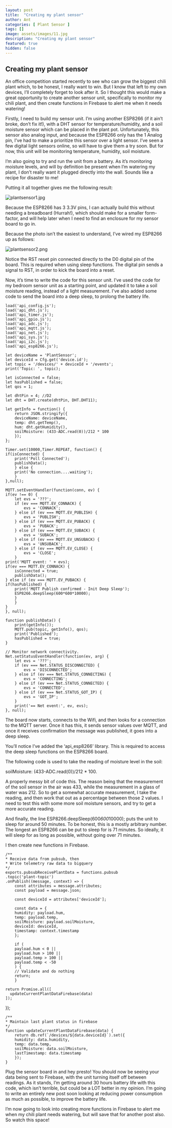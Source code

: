 ```yaml
---
layout: post
title:  "Creating my plant sensor"
author: Ant
categories: [ Plant Sensor ]
tags: []
image: assets/images/11.jpg
description: "Creating my plant sensor"
featured: true
hidden: false
---
```


## Creating my plant sensor

An office competition started recently to see who can grow the biggest chili plant which, to be honest, I really want to win. But I know that left to my own devices, I’ll completely forget to look after it. So I thought this would make a great opportunity to create another sensor unit, specifically to monitor my chili plant, and then create functions in Firebase to alert me when it needs watering!
<!--more-->
Firstly, I need to build my sensor unit. I’m using another ESP8266 (if it ain’t broke, don’t fix it!), with a DHT sensor for temperature/humidity, and a soil moisture sensor which can be placed in the plant pot. Unfortunately, this sensor also analog input, and because the ESP8266 only has the 1 Analog pin, I’ve had to make a prioritize this sensor over a light sensor. I’ve seen a few digital light sensors online, so will have to give them a try soon. But for now, this unit will be monitoring temperature, humidity, soil moisture.

I’m also going to try and run the unit from a battery. As it’s monitoring moisture levels, and will by definition be present when I’m watering my plant, I don’t really want it plugged directly into the wall. Sounds like a recipe for disaster to me!

Putting it all together gives me the following result:

![plantsensor1.jpg]({{site.baseurl}}/assets/images/projects/plantsensor/plantsensor1.jpg)

Because the ESP8266 has 3 3.3V pins, I can actually build this without needing a breadboard (Hurrah!), which should make for a smaller form-factor, and will help later when I need to find an enclosure for my sensor board to go in. 

Because the photo isn’t the easiest to understand, I’ve wired my ESP8266 up as follows:

![plantsensor2.png]({{site.baseurl}}/assets/images/projects/plantsensor/plantsensor2.png)


Notice the RST reset pin connected directly to the D0 digital pin of the board. This is required when using sleep functions. The digital pin sends a signal to RST, in order to kick the board into a reset. 

Now, it’s time to write the code for this sensor unit. I’ve used the code for my bedroom sensor unit as a starting point, and updated it to take a soil moisture reading, instead of a light measurement. I’ve also added some code to send the board into a deep sleep, to prolong the battery life.

	load('api_config.js');
	load('api_dht.js');
	load('api_timer.js');
	load('api_gpio.js');
	load('api_adc.js');
	load('api_mqtt.js');
	load('api_net.js');
	load('api_sys.js');
	load('api_i2c.js');
	load('api_esp8266.js');

	let deviceName = 'PlantSensor';
	let deviceId = Cfg.get('device.id');
	let topic = '/devices/' + deviceId + '/events';
	print('Topic: ', topic);

	let isConnected = false;
	let hasPublished = false;
	let qos = 1;

	let dhtPin = 4; //D2
	let dht = DHT.create(dhtPin, DHT.DHT11);

	let getInfo = function() {
  		return JSON.stringify({
    	deviceName: deviceName,
    	temp: dht.getTemp(),
    	hum: dht.getHumidity(),
    	soilMoisture: (433-ADC.read(0))/212 * 100
  		});
	};

	Timer.set(10000,Timer.REPEAT, function() {
	if(isConnected) {
		print('Poll Connected');
		publishData();
		} else {
		print('No connection....waiting');
		}
	},null);

	MQTT.setEventHandler(function(conn, ev) {
	if(ev !== 0) {
		let evs = '???';
  		if (ev === MQTT.EV_CONNACK) {
			evs = 'CONNACK';
		} else if (ev === MQTT.EV_PUBLISH) {
			evs = 'PUBLISH';
		} else if (ev === MQTT.EV_PUBACK) {
			evs = 'PUBACK';
		} else if (ev === MQTT.EV_SUBACK) {
			evs = 'SUBACK';
		} else if (ev === MQTT.EV_UNSUBACK) {
  			evs = 'UNSUBACK';
		} else if (ev === MQTT.EV_CLOSE) {
			evs = 'CLOSE';
		} 
	print('MQTT event: ' + evs);
	if(ev === MQTT.EV_CONNACK) {
    	isConnected = true;
    	publishData();
  	} else if (ev === MQTT.EV_PUBACK) {
	if(hasPublished) {
		print('MQTT Publish confirmed - Init Deep Sleep');
		ESP8266.deepSleep(600*600*10000);
		}
		}
	}
	}, null);

	function publishData() {
		print(getInfo());
  		MQTT.pub(topic, getInfo(), qos);    
		print('Published');
    	hasPublished = true;
	}

	// Monitor network connectivity.
	Net.setStatusEventHandler(function(ev, arg) {
  		let evs = '???';
  		if (ev === Net.STATUS_DISCONNECTED) {
    		evs = 'DISCONNECTED';
  		} else if (ev === Net.STATUS_CONNECTING) {
    		evs = 'CONNECTING';
  		} else if (ev === Net.STATUS_CONNECTED) {
    		evs = 'CONNECTED';
  		} else if (ev === Net.STATUS_GOT_IP) {
    		evs = 'GOT_IP';
  		}
  		print('== Net event:', ev, evs);
	}, null);
    
The board now starts, connects to the Wifi, and then looks for a connection to the MQTT server. Once it has this, it sends sensor values over MQTT, and once it receives confirmation the message was published, it goes into a deep sleep.

You’ll notice I’ve added the ‘api_esp8266’ library. This is required to access the deep sleep functions on the ESP8266 board.

The following code is used to take the reading of moisture level in the soil:

soilMoisture: (433-ADC.read(0))/212 * 100.

A properly messy bit of code this. The reason being that the measurement of the soil sensor in the air was 433, while the measurement in a glass of water was 212. So to get a somewhat accurate measurement, I take the reading, and then work that out as a percentage between those 2 values. I need to test this with some more soil moisture sensors, and try to get a more accurate reading.

And finally, the line ESP8266.deepSleep(600*600*10000); puts the unit to sleep for around 50 minutes. To be honest, this is a mostly arbitrary number. The longest an ESP8266 can be put to sleep for is 71 minutes. So ideally, it will sleep for as long as possible, without going over 71 minutes.

I then create new functions in Firebase.

	/**
 	* Receive data from pubsub, then 
 	* Write telemetry raw data to bigquery
 	*/
	exports.pubsubReceivePlantData = functions.pubsub
  	.topic('plant-topic')
  	.onPublish((message, context) => {
    	const attributes = message.attributes;
    	const payload = message.json;

    	const deviceId = attributes['deviceId'];

    	const data = {
      	humidity: payload.hum,
      	temp: payload.temp,
      	soilMoisture: payload.soilMoisture,
      	deviceId: deviceId,
      	timestamp: context.timestamp
    	};

    	if (
      	payload.hum < 0 ||
      	payload.hum > 100 ||
      	payload.temp > 100 ||
      	payload.temp < -50 
    	) {
      	// Validate and do nothing
      	return;
    	}

    return Promise.all([
      updateCurrentPlantDataFirebase(data)
    ]);
  });


	/** 
 	* Maintain last plant status in firebase
	*/
	function updateCurrentPlantDataFirebase(data) {
  		return db.ref(`/devices/${data.deviceId}`).set({
    	humidity: data.humidity,
    	temp: data.temp,
    	soilMoisture: data.soilMoisture,
    	lastTimestamp: data.timestamp
  		});
	}
    
Plug the sensor board in and hey presto! You should now be seeing your data being sent to Firebase, with the unit turning itself off between readings. As it stands, I’m getting around 30 hours battery life with this code, which isn’t terrible, but could be a LOT better in my opinion. I’m going to write an entirely new post soon looking at reducing power consumption as much as possible, to improve the battery life. 

I’m now going to look into creating more functions in Firebase to alert me when my chili plant needs watering, but will save that for another post also. So watch this space!